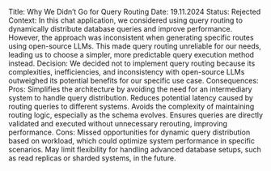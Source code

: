 Title: Why We Didn’t Go for Query Routing
Date: 19.11.2024
Status: Rejected
Context:
In this chat  application, we considered using query routing to dynamically distribute database queries and improve performance. However, the approach was inconsistent when generating specific routes using open-source LLMs. This made query routing unreliable for our needs, leading us to choose a simpler, more predictable query execution method instead.
Decision:
We decided not to implement query routing because its complexities, inefficiencies, and inconsistency with open-source LLMs outweighed its potential benefits for our specific use case.
Consequences:
Pros:
Simplifies the architecture by avoiding the need for an intermediary system to handle query distribution.
Reduces potential latency caused by routing queries to different systems.
Avoids the complexity of maintaining routing logic, especially as the schema evolves.
Ensures queries are directly validated and executed without unnecessary rerouting, improving performance.
Cons:
Missed opportunities for dynamic query distribution based on workload, which could optimize system performance in specific scenarios.
May limit flexibility for handling advanced database setups, such as read replicas or sharded systems, in the future.
